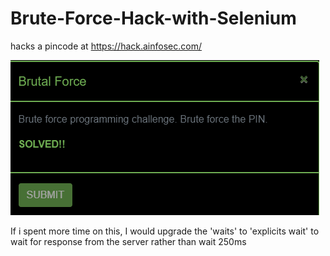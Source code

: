 # Brute-Force-Hack-with-Selenium
hacks a pincode at https://hack.ainfosec.com/

![alt tag](https://github.com/austings/Brute-Force-Hack-with-Selenium/blob/master/pics/preview.png)

If i spent more time on this, I would upgrade the 'waits' to 'explicits wait' to wait for response from the server rather than wait 250ms
 
